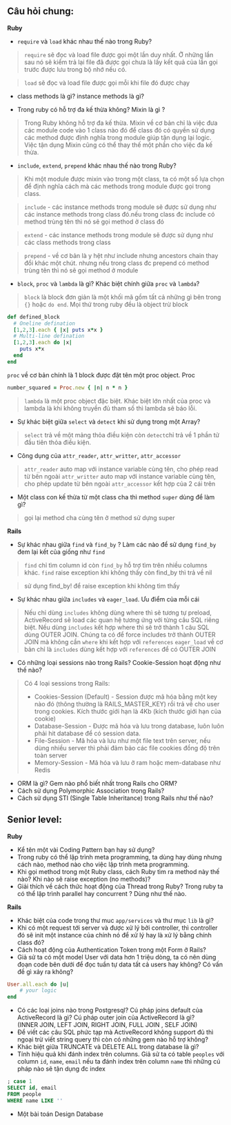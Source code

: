 Câu hỏi chung:
--
**Ruby**
- `require` và `load` khác nhau thế nào trong Ruby?
> `require` sẽ đọc và load file được gọi một lần duy nhất. Ở những lần sau nó sẽ kiểm trả lại file đã được gọi chưa là lấy kết quả của lần gọi trước được lưu trong bộ nhớ nếu có.

> `load` sẽ đọc và load file được gọi mỗi khi file đó được chạy

- class methods là gì? instance methods là gì?

- Trong ruby có hỗ trợ đa kế thừa không? Mixin là gì ?
> Trong Ruby không hỗ trợ đa kế thừa. Mixin về cơ bản chỉ là việc đưa các module code vào 1 class nào đó để class đó có quyền sử dụng các method được định nghĩa trong module giúp tận dụng lại logic. Việc tận dụng Mixin cũng có thể thay thế một phần cho việc đa kế thừa.

- `include`, `extend`, `prepend` khác nhau thế nào trong Ruby?
> Khi một module được mixin vào trong một class, ta có một số lựa chọn để định nghĩa cách mà các methods trong module được gọi trong class.

> `include` - các instance methods trong module sẽ được sử dụng như các instance methods trong class đó.nếu trong class đc include có method trùng tên thì nó sẽ gọi method ở class đó  

> `extend` - các instance methods trong module sẽ được sử dụng như các class methods trong class

> `prepend` - về cơ bản là y hệt như include nhưng ancestors chain thay đổi khác một chút. nhưng nếu trong class đc prepend có method trùng tên thì nó sẽ gọi method ở module 

- `block`, `proc` và `lambda` là gì? Khác biệt chính giữa `proc` và `lambda`?
> `block` là block đơn giản là một khối mã gồm tất cả những gì bên trong `{}` hoặc `do end`. Mọi thứ trong ruby đều là object trừ block
```ruby
def defined_block
  # Oneline defination
  [1,2,3].each { |x| puts x*x }
  # Multi-line defination
  [1,2,3].each do |x|
    puts x*x
  end
end
```
 `proc` về cơ bản chính là 1 block được đặt tên một proc object. Proc 
```ruby
number_squared = Proc.new { |n| n * n }
```
> `lambda` là một proc object đặc biệt. Khác biệt lớn nhất của proc và lambda là khi không truyền đủ tham số thì lambda sẽ báo lỗi.

- Sự khác biệt giữa `select` và `detect` khi sử dụng trong một Array?
> `select` trả về một mảng thỏa điều kiện còn `detect`chỉ trả về 1 phần tử đầu tiên thỏa điều kiện. 

- Công dụng của `attr_reader`, `attr_writter`, `attr_accessor`
> `attr_reader` auto map với instance variable cùng tên, cho phép read từ bên ngoài 
> `attr_writter` auto map với instance variable cùng tên, cho phép update từ bên ngoài 
> `attr_accessor` kết hợp của 2 cái trên 


- Một class con kế thừa từ một class cha thì method `super` dùng để làm gì?
> gọi lại method cha cùng tên ở method sử dựng super 

**Rails**
- Sự khác nhau giữa `find` và `find_by` ? Làm các nào để sử dụng `find_by` đem lại kết của giống như `find`
> `find` chỉ tìm column id còn `find_by` hỗ trợ tìm trên nhiều columns khác. `find` raise exception khi không thấy còn find_by thì trả về nil 

> sử dụng find_by! để raise exception khi không tìm thấy 


- Sự khác nhau giữa `includes` và `eager_load`. Ưu điểm của mỗi cái
> Nếu chỉ dùng `includes` không dùng where thì sẽ tương tự preload, ActiveRecord sẽ load các quan hệ tương ứng với từng câu SQL riêng biệt. Nếu dùng `includes` kết hợp where thì sẽ trở thành 1 câu SQL dùng OUTER JOIN. Chúng ta có để force includes trở thành OUTER JOIN mà không cần `where` khi kết hợp với `references`
> `eager_load` về cơ bản chỉ là `includes` dùng kết hợp với `references` để có OUTER JOIN

- Có những loại sessions nào trong Rails? Cookie-Session hoạt động như thế nào?
> Có 4 loại sessions trong Rails: 
> - Cookies-Session (Default) - Session được mã hóa bằng một key nào đó (thông thường là RAILS_MASTER_KEY) rồi trả về cho user trong cookies. Kích thước giới hạn là 4Kb (kích thước giới hạn của cookie)
> - Database-Session - Được mã hóa và lưu trong database, luôn luôn phải hit database để có session data. 
> - File-Session - Mã hóa và lưu như một file text trên server, nếu dùng nhiều server thì phải đảm bảo các file cookies đồng độ trên toàn server 
> - Memory-Session - Mã hóa và lưu ở ram hoặc mem-database như Redis 
 

- ORM là gì? Gem nào phổ biết nhất trong Rails cho ORM?
- Cách sử dụng Polymorphic Association trong Rails?
- Cách sử dụng STI (Single Table Inheritance) trong Rails như thế nào?


## Senior level:
**Ruby**
- Kể tên một vài Coding Pattern bạn hay sử dụng?
- Trong ruby có thể lập trình meta programming, ta dùng hay dùng nhưng cách nào, method nào cho việc lập trình meta programming.
- Khi gọi method trong một Ruby class, cách Ruby tìm ra method này thế nào? Khi nào sẽ raise exception (no methods)?
- Giải thích về cách thức hoạt động của Thread trong Ruby? Trong ruby ta có thể lập trình parallel hay concurrent ? Dùng như thế nào.

**Rails**
- Khác biệt của code trong thư muc `app/services` và thư mục `lib` là gì?
- Khi có một request tới server và được xử lý bởi controller, thì controller đó sẽ init một instance của chính nó để xử lý hay là xử lý bằng chính class đó?
- Cách hoạt động của Authentication Token trong một Form ở Rails?
- Giả sử ta có một model User với data hơn 1 triệu dòng, ta có nên dùng đoạn code bên dưới để đọc tuần tự data tất cả users hay không? Có vấn đề gì xảy ra không?
```ruby
User.all.each do |u|
	# your logic
end
```
- Có các loại joins nào trong Postgresql? Cú pháp joins default của ActiveRecord là gì? Cú pháp outer join của ActiveRecord là gì?  
(INNER JOIN, LEFT JOIN, RIGHT JOIN, FULL JOIN , SELF JOIN)
- Để viết các câu SQL phức tạp mà ActiveRecord không support đủ thì ngoại trừ viết string query thì còn có những gem nào hỗ trợ không?
- Khác biệt giữa TRUNCATE và DELETE ALL trong database là gì?
- Tính hiệu quả khi đánh index trên columns. Giả sử ta có table `peoples` với column `id`, `name`, `email` nếu ta đánh index trên column `name` thì những cú pháp nào sẽ tận dụng đc index 
```SQL
; case 1
SELECT id, email
FROM people
WHERE name LIKE ''
```
- Một bài toán Design Database
